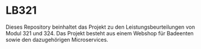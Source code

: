 # LB321

Dieses Repository beinhaltet das Projekt zu den Leistungsbeurteilungen von Modul 321 und 324. Das Projekt besteht aus einem Webshop für Badeenten sowie den dazugehörigen Microservices.

